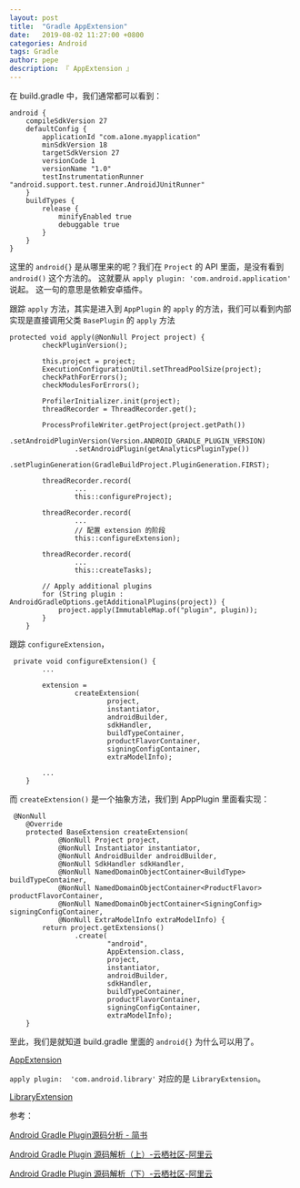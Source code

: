 ```yaml
---
layout: post
title:  "Gradle AppExtension"
date:   2019-08-02 11:27:00 +0800
categories: Android
tags: Gradle
author: pepe
description: 『 AppExtension 』
---
```


在 build.gradle 中，我们通常都可以看到：
```
android {
    compileSdkVersion 27
    defaultConfig {
        applicationId "com.a1one.myapplication"
        minSdkVersion 18
        targetSdkVersion 27
        versionCode 1
        versionName "1.0"
        testInstrumentationRunner "android.support.test.runner.AndroidJUnitRunner"
    }
    buildTypes {
        release {
            minifyEnabled true
            debuggable true  
        }        
    }
}
```
这里的 `android{}` 是从哪里来的呢？我们在 `Project` 的 API 里面，是没有看到 `android()` 这个方法的。
这就要从 `apply plugin: 'com.android.application'` 说起。
这一句的意思是依赖安卓插件。


跟踪 `apply` 方法，其实是进入到 `AppPlugin` 的 `apply` 的方法，我们可以看到内部实现是直接调用父类 `BasePlugin` 的 `apply` 方法
```
protected void apply(@NonNull Project project) {
        checkPluginVersion();

        this.project = project;
        ExecutionConfigurationUtil.setThreadPoolSize(project);
        checkPathForErrors();
        checkModulesForErrors();

        ProfilerInitializer.init(project);
        threadRecorder = ThreadRecorder.get();

        ProcessProfileWriter.getProject(project.getPath())
                .setAndroidPluginVersion(Version.ANDROID_GRADLE_PLUGIN_VERSION)
                .setAndroidPlugin(getAnalyticsPluginType())
                .setPluginGeneration(GradleBuildProject.PluginGeneration.FIRST);

        threadRecorder.record(
                ...
                this::configureProject);

        threadRecorder.record(
                ...
                // 配置 extension 的阶段
                this::configureExtension);
        
        threadRecorder.record(
                ...
                this::createTasks);

        // Apply additional plugins
        for (String plugin : AndroidGradleOptions.getAdditionalPlugins(project)) {
            project.apply(ImmutableMap.of("plugin", plugin));
        }
    }
```

跟踪 `configureExtension`，
```
 private void configureExtension() {
        ...
        
        extension =
                createExtension(
                        project,
                        instantiator,
                        androidBuilder,
                        sdkHandler,
                        buildTypeContainer,
                        productFlavorContainer,
                        signingConfigContainer,
                        extraModelInfo);

        ...
    }
```
而 `createExtension()` 是一个抽象方法，我们到 AppPlugin 里面看实现：
```
 @NonNull
    @Override
    protected BaseExtension createExtension(
            @NonNull Project project,
            @NonNull Instantiator instantiator,
            @NonNull AndroidBuilder androidBuilder,
            @NonNull SdkHandler sdkHandler,
            @NonNull NamedDomainObjectContainer<BuildType> buildTypeContainer,
            @NonNull NamedDomainObjectContainer<ProductFlavor> productFlavorContainer,
            @NonNull NamedDomainObjectContainer<SigningConfig> signingConfigContainer,
            @NonNull ExtraModelInfo extraModelInfo) {
        return project.getExtensions()
                .create(
                        "android",
                        AppExtension.class,
                        project,
                        instantiator,
                        androidBuilder,
                        sdkHandler,
                        buildTypeContainer,
                        productFlavorContainer,
                        signingConfigContainer,
                        extraModelInfo);
    }
```
至此，我们是就知道 build.gradle 里面的 `android{}` 为什么可以用了。

[AppExtension](http://google.github.io/android-gradle-dsl/current/com.android.build.gradle.AppExtension.html)

`apply plugin:  'com.android.library'` 对应的是 `LibraryExtension`。

[LibraryExtension](http://google.github.io/android-gradle-dsl/current/com.android.build.gradle.LibraryExtension.html)

参考：

[Android Gradle Plugin源码分析 - 简书](https://www.jianshu.com/p/11f030b2034f)

[Android Gradle Plugin 源码解析（上）-云栖社区-阿里云](https://yq.aliyun.com/articles/687852)

[Android Gradle Plugin 源码解析（下）-云栖社区-阿里云](https://yq.aliyun.com/articles/687851)


